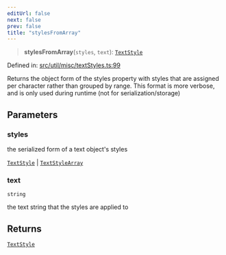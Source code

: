 ```yaml
---
editUrl: false
next: false
prev: false
title: "stylesFromArray"
---
```


> **stylesFromArray**(`styles`, `text`): [`TextStyle`](/api/type-aliases/textstyle/)

Defined in: [src/util/misc/textStyles.ts:99](https://github.com/fabricjs/fabric.js/blob/e114448a1bce9b68a3e1bba337bc0c83a35c1aa5/src/util/misc/textStyles.ts#L99)

Returns the object form of the styles property with styles that are assigned per
character rather than grouped by range. This format is more verbose, and is
only used during runtime (not for serialization/storage)

## Parameters

### styles

the serialized form of a text object's styles

[`TextStyle`](/api/type-aliases/textstyle/) | [`TextStyleArray`](/api/fabric/namespaces/util/type-aliases/textstylearray/)

### text

`string`

the text string that the styles are applied to

## Returns

[`TextStyle`](/api/type-aliases/textstyle/)
